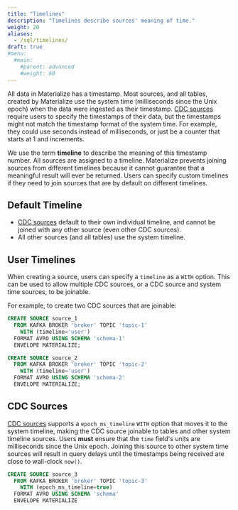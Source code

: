 ```yaml
---
title: "Timelines"
description: "Timelines describe sources' meaning of time."
weight: 20
aliases:
  - /sql/timelines/
draft: true
#menu:
  #main:
    #parent: advanced
    #weight: 60
---
```


All data in Materialize has a timestamp.
Most sources, and all tables, created by Materialize use the system time (milliseconds since the Unix epoch) when the data were ingested as their timestamp.
[CDC sources][cdc-sources] require users to specify the timestamps of their data, but the timestamps might not match the timestamp format of the system time.
For example, they could use seconds instead of milliseconds, or just be a counter that starts at 1 and increments.

We use the term **timeline** to describe the meaning of this timestamp number.
All sources are assigned to a timeline.
Materialize prevents joining sources from different timelines because it cannot guarantee that a meaningful result will ever be returned.
Users can specify custom timelines if they need to join sources that are by default on different timelines.

## Default Timeline

- [CDC sources][cdc-sources] default to their own individual timeline, and cannot be joined with any other source (even other CDC sources).
- All other sources (and all tables) use the system timeline.

## User Timelines

When creating a source, users can specify a `timeline` as a `WITH` option.
This can be used to allow multiple CDC sources, or a CDC source and system time sources, to be joinable.

For example, to create two CDC sources that are joinable:

```sql
CREATE SOURCE source_1
  FROM KAFKA BROKER 'broker' TOPIC 'topic-1'
    WITH (timeline='user')
  FORMAT AVRO USING SCHEMA 'schema-1'
  ENVELOPE MATERIALIZE;

CREATE SOURCE source_2
  FROM KAFKA BROKER 'broker' TOPIC 'topic-2'
    WITH (timeline='user')
  FORMAT AVRO USING SCHEMA 'schema-2'
  ENVELOPE MATERIALIZE;
```

## CDC Sources

[CDC sources][cdc-sources] supports a `epoch_ms_timeline` `WITH` option that moves it to the system timeline, making the CDC source joinable to tables and other system timeline sources.
Users **must** ensure that the `time` field's units are milliseconds since the Unix epoch.
Joining this source to other system time sources will result in query delays until the timestamps being received are close to wall-clock `now()`.

```sql
CREATE SOURCE source_3
  FROM KAFKA BROKER 'broker' TOPIC 'topic-3'
    WITH (epoch_ms_timeline=true)
  FORMAT AVRO USING SCHEMA 'schema'
  ENVELOPE MATERIALIZE
```

[cdc-sources]: /connect/materialize-cdc
